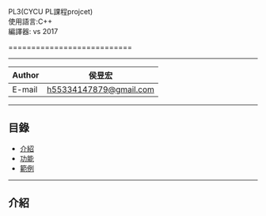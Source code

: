 
PL3(CYCU PL課程projcet)  
使用語言:C++  
編譯器: vs 2017  

===========================

****
	
|Author|侯昱宏|
|---|---
|E-mail|h55334147879@gmail.com


****
## 目錄
* [介紹](#介紹)
* [功能](#功能)
* [範例](#範例)


------------------------------------------------------  

介紹
----

